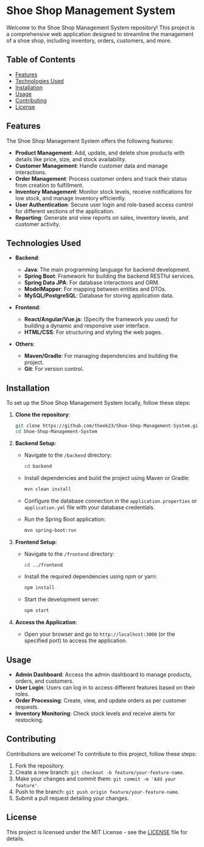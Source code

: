 
# Shoe Shop Management System

Welcome to the Shoe Shop Management System repository! This project is a comprehensive web application designed to streamline the management of a shoe shop, including inventory, orders, customers, and more.

## Table of Contents

- [Features](#features)
- [Technologies Used](#technologies-used)
- [Installation](#installation)
- [Usage](#usage)
- [Contributing](#contributing)
- [License](#license)

## Features

The Shoe Shop Management System offers the following features:

- **Product Management**: Add, update, and delete shoe products with details like price, size, and stock availability.
- **Customer Management**: Handle customer data and manage interactions.
- **Order Management**: Process customer orders and track their status from creation to fulfillment.
- **Inventory Management**: Monitor stock levels, receive notifications for low stock, and manage inventory efficiently.
- **User Authentication**: Secure user login and role-based access control for different sections of the application.
- **Reporting**: Generate and view reports on sales, inventory levels, and customer activity.

## Technologies Used

- **Backend**: 
  - **Java**: The main programming language for backend development.
  - **Spring Boot**: Framework for building the backend RESTful services.
  - **Spring Data JPA**: For database interactions and ORM.
  - **ModelMapper**: For mapping between entities and DTOs.
  - **MySQL/PostgreSQL**: Database for storing application data.

- **Frontend**: 
  - **React/Angular/Vue.js**: (Specify the framework you used) for building a dynamic and responsive user interface.
  - **HTML/CSS**: For structuring and styling the web pages.

- **Others**:
  - **Maven/Gradle**: For managing dependencies and building the project.
  - **Git**: For version control.

## Installation

To set up the Shoe Shop Management System locally, follow these steps:

1. **Clone the repository**:

   ```bash
   git clone https://github.com/theek23/Shoe-Shop-Management-System.git
   cd Shoe-Shop-Management-System
   ```

2. **Backend Setup**:

   - Navigate to the `/backend` directory:

     ```bash
     cd backend
     ```

   - Install dependencies and build the project using Maven or Gradle:

     ```bash
     mvn clean install
     ```

   - Configure the database connection in the `application.properties` or `application.yml` file with your database credentials.

   - Run the Spring Boot application:

     ```bash
     mvn spring-boot:run
     ```

3. **Frontend Setup**:

   - Navigate to the `/frontend` directory:

     ```bash
     cd ../frontend
     ```

   - Install the required dependencies using npm or yarn:

     ```bash
     npm install
     ```

   - Start the development server:

     ```bash
     npm start
     ```

4. **Access the Application**:

   - Open your browser and go to `http://localhost:3000` (or the specified port) to access the application.

## Usage

- **Admin Dashboard**: Access the admin dashboard to manage products, orders, and customers.
- **User Login**: Users can log in to access different features based on their roles.
- **Order Processing**: Create, view, and update orders as per customer requests.
- **Inventory Monitoring**: Check stock levels and receive alerts for restocking.

## Contributing

Contributions are welcome! To contribute to this project, follow these steps:

1. Fork the repository.
2. Create a new branch: `git checkout -b feature/your-feature-name`.
3. Make your changes and commit them: `git commit -m 'Add your feature'`.
4. Push to the branch: `git push origin feature/your-feature-name`.
5. Submit a pull request detailing your changes.

## License

This project is licensed under the MIT License - see the [LICENSE](LICENSE) file for details.
